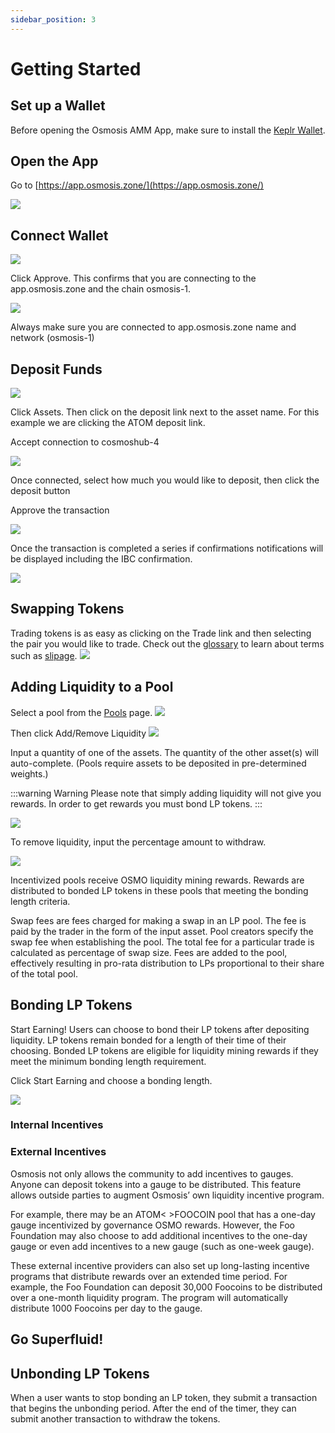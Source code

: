 ```yaml
---
sidebar_position: 3
---
```

# Getting Started
## Set up a Wallet
Before opening the Osmosis AMM App, make sure to install the [Keplr Wallet](wallets/keplr/README.md).

## Open the App
Go to [https://app.osmosis.zone/](https://app.osmosis.zone/)

![](../../assets/started-trade-page.png)

## Connect Wallet
![](../../assets/connect-wallet.png)

Click Approve. This confirms that you are connecting to the app.osmosis.zone and the chain osmosis-1.

![](../../assets/keplr-connect.png)


Always make sure you are connected to app.osmosis.zone name and network (osmosis-1)


## Deposit Funds

![](../../assets/started-assets-page.png)

Click Assets. Then click on the deposit link next to the asset name. For this example we are clicking the ATOM deposit link. 

Accept connection to cosmoshub-4

 ![](../../assets/connect-cosmoshub.png)


Once connected, select how much you would like to deposit, then click the deposit button

[](../../assets/deposit-dialog.png)

Approve the transaction

![](../../assets/approve-tramsaction.png)

Once the transaction is completed a series if confirmations notifications will  be displayed including the IBC confirmation.

![](../../assets/confirm-2.png)

## Swapping Tokens

Trading tokens is as easy as clicking on the Trade link and then selecting the pair you would like to trade.  Check out the [glossary](terminology.md) to learn about terms such as [slipage](terminology.md#slippage). 
![](../../assets/swap.png)


## Adding Liquidity to a Pool
Select a pool from the [Pools](https://app.osmosis.zone/pools) page.
![](../../assets/add-liquidity.png)

Then click Add/Remove Liquidity
![](../../assets/add-remove-liquidity.png)

Input a quantity of one of the assets. The quantity of the other asset(s) will auto-complete. (Pools require assets to be deposited in pre-determined weights.)

:::warning Warning
Please note that simply adding liquidity will not give you rewards. In order to get rewards you must bond LP tokens. 
:::

![](../../assets/add-liquidity.png)

To remove liquidity, input the percentage amount to withdraw.

![](../../assets/remove-liquidity.png)

Incentivized pools receive OSMO liquidity mining rewards. Rewards are distributed to bonded LP tokens in these pools that meeting the bonding length criteria.

Swap fees are fees charged for making a swap in an LP pool. The fee is paid by the trader in the form of the input asset. Pool creators specify the swap fee when establishing the pool. The total fee for a particular trade is calculated as percentage of swap size. Fees are added to the pool, effectively resulting in pro-rata distribution to LPs proportional to their share of the total pool.

## Bonding LP Tokens
 Start Earning! Users can choose to bond their LP tokens after depositing liquidity. LP tokens remain bonded for a length of their time of their choosing. Bonded LP tokens are eligible for liquidity mining rewards if they meet the minimum bonding length requirement.

Click Start Earning and choose a bonding length.

![](../../assets/start-earning.png)



### Internal Incentives

### External Incentives

Osmosis not only allows the community to add incentives to gauges. Anyone can deposit tokens into a gauge to be distributed. This feature allows outside parties to augment Osmosis’ own liquidity incentive program.

For example, there may be an ATOM< >FOOCOIN pool that has a one-day gauge incentivized by governance OSMO rewards. However, the Foo Foundation may also choose to add additional incentives to the one-day gauge or even add incentives to a new gauge (such as one-week gauge).

These external incentive providers can also set up long-lasting incentive programs that distribute rewards over an extended time period. For example, the Foo Foundation can deposit 30,000 Foocoins to be distributed over a one-month liquidity program. The program will automatically distribute 1000 Foocoins per day to the gauge.

## Go Superfluid!

## Unbonding LP Tokens
When a user wants to stop bonding an LP token, they submit a transaction that begins the unbonding period. After the end of the timer, they can submit another transaction to withdraw the tokens.



